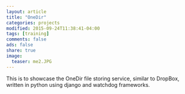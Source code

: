```yaml
---
layout: article
title: "OneDir"
categories: projects
modified: 2015-09-24T11:38:41-04:00
tags: [training]
comments: false
ads: false
share: true
image:
  teaser: me2.JPG
---
```


This is to showcase the OneDir file storing service, similar to DropBox, written in python using django and watchdog frameworks.



